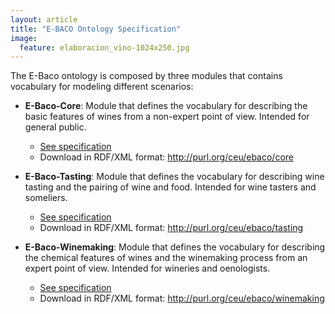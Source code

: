 ```yaml
---
layout: article
title: "E-BACO Ontology Specification"
image:
  feature: elaboracion_vino-1024x250.jpg
---
```


The E-Baco ontology is composed by three modules that contains vocabulary for modeling different scenarios:

- **E-Baco-Core**: Module that defines the vocabulary for describing the basic features of wines from a non-expert point of view. Intended for general public. 
	- [See specification](/especificacion/ebaco-core-es.html)
	- Download in RDF/XML format: <http://purl.org/ceu/ebaco/core>

- **E-Baco-Tasting**: Module that defines the vocabulary for describing wine tasting and the pairing of wine and food. Intended for wine tasters and someliers. 
	- [See specification](/especificacion/ebaco-tasting-es.html)
	- Download in RDF/XML format: <http://purl.org/ceu/ebaco/tasting>

- **E-Baco-Winemaking**:  Module that defines the vocabulary for describing the chemical features of wines and the winemaking process from an expert point of view. Intended for wineries and oenologists. 
	- [See specification](/especificacion/ebaco-winemaking-es.html)
	- Download in RDF/XML format: <http://purl.org/ceu/ebaco/winemaking>

